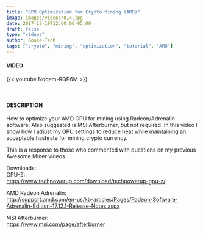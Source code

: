 ```yaml
---
title: "GPU Optimization for Crypto Mining (AMD)"
image: images/videos/014.jpg
date: 2017-12-19T12:00:00-05:00
draft: false
type: "videos"
author: Goose-Tech
tags: ["crypto", "mining", "optimization", "tutorial", "AMD"]
---
```


#### VIDEO

{{< youtube Nqqem-RQP6M >}}

&nbsp;

#### DESCRIPTION

How to optimize your AMD GPU for mining using Radeon/Adrenalin software.  Also suggested is MSI Afterburner, but not required.  In this video I show how I adjust my GPU settings to reduce heat while maintaining an acceptable hashrate for mining crypto currency.

This is a response to those who commented with questions on my previous Awesome Miner videos.

Downloads:  
GPU-Z:  
https://www.techpowerup.com/download/techpowerup-gpu-z/  

AMD Radeon Adrenalin:  
http://support.amd.com/en-us/kb-articles/Pages/Radeon-Software-Adrenalin-Edition-17.12.1-Release-Notes.aspx  

MSI Afterburner:  
https://www.msi.com/page/afterburner  